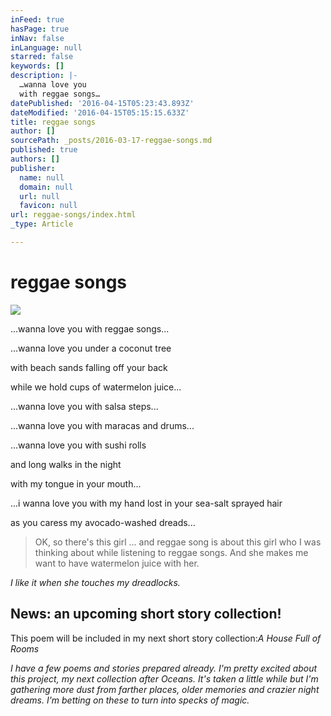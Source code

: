 ```yaml
---
inFeed: true
hasPage: true
inNav: false
inLanguage: null
starred: false
keywords: []
description: |-
  …wanna love you
  with reggae songs…
datePublished: '2016-04-15T05:23:43.893Z'
dateModified: '2016-04-15T05:15:15.633Z'
title: reggae songs
author: []
sourcePath: _posts/2016-03-17-reggae-songs.md
published: true
authors: []
publisher:
  name: null
  domain: null
  url: null
  favicon: null
url: reggae-songs/index.html
_type: Article

---
```

# reggae songs
![](https://s3-us-west-2.amazonaws.com/the-grid-img/p/9befa30d4fd9f4cd186a1678bc31712a6b5d594c.jpg)

...wanna love you
with reggae songs...

...wanna love
you under a coconut tree

with beach
sands falling off your back

while we
hold cups of watermelon juice...

...wanna love
you with salsa steps...

...wanna love
you with maracas and drums...

...wanna love
you with sushi rolls

and long
walks in the night

with my
tongue in your mouth...

...i wanna
love you with my hand lost in your sea-salt sprayed hair

as you
caress my avocado-washed dreads...

> OK, so there's this girl ... and reggae song is about this girl who I was thinking about while listening to reggae songs. And she makes me want to have watermelon juice with her. 

_I like it when she touches my dreadlocks._

## News: an upcoming short story collection!

This poem will be included in my next short story collection:_A House Full of Rooms_

_I have a few poems and stories prepared already. I'm pretty excited about this project, my next collection after Oceans. It's taken a little while but I'm gathering more dust from farther places, older memories and crazier night dreams. I'm betting on these to turn into specks of magic._